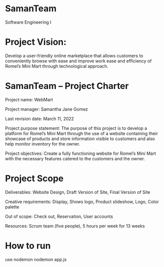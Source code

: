 # SamanTeam

Software Engineering I

# Project Vision:

Develop a user-friendly online marketplace that allows customers to conveniently browse with ease and improve work ease and efficiency of Romel’s Mini Mart through technological approach.

# SamanTeam – Project Charter

Project name: WebMart

Project manager: Samantha Jane Gomez

Last revision date: March 11, 2022

Project purpose statement: The purpose of this project is to develop a platform for Romel’s Mini Mart through the use of a website containing their showcase of products and store information visible to customers and also help monitor inventory for the owner.

Project objectives: Create a fully functioning website for Romel’s Mini Mart with the necessary features catered to the customers and the owner.

# Project Scope

Deliverables:
Website Design,
Draft Version of Site,
Final Version of Site

Creative requirements:
Display,
Shows logo,
Product slideshow,
Logo,
Color palette

Out of scope:
Check out,
Reservation,
User accounts

Resources:
Scrum team (five people), 5 hours per week for 13 weeks

# How to run

use nodemon
nodemon app.js
